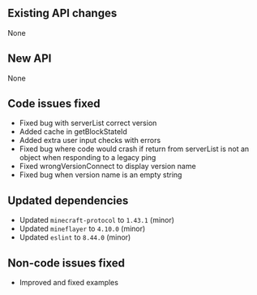 ## Existing API changes
None

## New API
None

## Code issues fixed
* Fixed bug with serverList correct version
* Added cache in getBlockStateId
* Added extra user input checks with errors
* Fixed bug where code would crash if return from serverList is not an object when responding to a legacy ping
* Fixed wrongVersionConnect to display version name
* Fixed bug when version name is an empty string

## Updated dependencies
* Updated `minecraft-protocol` to `1.43.1` (minor)
* Updated `mineflayer` to `4.10.0` (minor)
* Updated `eslint` to `8.44.0` (minor)

## Non-code issues fixed
* Improved and fixed examples